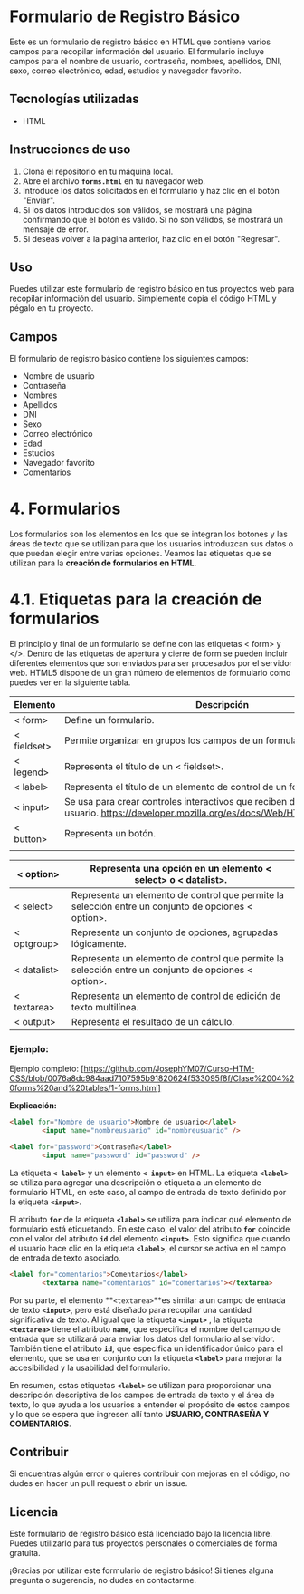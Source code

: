 # **Formulario de Registro Básico**

Este es un formulario de registro básico en HTML que contiene varios campos para recopilar información del usuario. El formulario incluye campos para el nombre de usuario, contraseña, nombres, apellidos, DNI, sexo, correo electrónico, edad, estudios y navegador favorito.

## **Tecnologías utilizadas**

- HTML

## **Instrucciones de uso**

1. Clona el repositorio en tu máquina local.
2. Abre el archivo **`forms.html`** en tu navegador web.
3. Introduce los datos solicitados en el formulario y haz clic en el botón "Enviar".
4. Si los datos introducidos son válidos, se mostrará una página confirmando que el botón es válido. Si no son válidos, se mostrará un mensaje de error.
5. Si deseas volver a la página anterior, haz clic en el botón "Regresar".

## **Uso**

Puedes utilizar este formulario de registro básico en tus proyectos web para recopilar información del usuario. Simplemente copia el código HTML y pégalo en tu proyecto. 

## **Campos**

El formulario de registro básico contiene los siguientes campos:

- Nombre de usuario
- Contraseña
- Nombres
- Apellidos
- DNI
- Sexo
- Correo electrónico
- Edad
- Estudios
- Navegador favorito
- Comentarios


# 4. Formularios

Los formularios son los elementos en los que se integran los botones y las áreas de texto que se utilizan para que los usuarios introduzcan sus datos o que puedan elegir entre varias opciones. Veamos las etiquetas que se utilizan para la **creación de formularios en HTML**.

# 4.1. Etiquetas para la creación de formularios

El principio y final de un formulario se define con las etiquetas < form> y </>. Dentro de las etiquetas de apertura y cierre de form se pueden incluir diferentes elementos que son enviados para ser procesados por el servidor web. HTML5 dispone de un gran número de elementos de formulario como puedes ver en la siguiente tabla.

| Elemento | Descripción |
| --- | --- |
| < form> | Define un formulario. |
| < fieldset> | Permite organizar en grupos los campos de un formulario. |
| < legend> | Representa el título de un < fieldset>. |
| < label> | Representa el título de un elemento de control de un formulario. |
| < input> | Se usa para crear controles interactivos que reciben datos del usuario. https://developer.mozilla.org/es/docs/Web/HTML/Elemento/input |
| < button> | Representa un botón. |
|  |  |


| < option> | Representa una opción en un elemento < select> o < datalist>. |
| --- | --- |
| < select> | Representa un elemento de control que permite la selección entre un conjunto de opciones < option>. |
| < optgroup> | Representa un conjunto de opciones, agrupadas lógicamente. |
| < datalist> | Representa un elemento de control que permite la selección entre un conjunto de opciones < option>. |
| < textarea> | Representa un elemento de control de edición de texto multilínea. |
| < output> | Representa el resultado de un cálculo. |


### Ejemplo:
Ejemplo completo: [https://github.com/JosephYM07/Curso-HTM-CSS/blob/0076a8dc984aad7107595b91820624f533095f8f/Clase%2004%20forms%20and%20tables/1-forms.html]



**Explicación:**

```html
<label for="Nombre de usuario">Nombre de usuario</label>
        <input name="nombreusuario" id="nombreusuario" />
```

```html
<label for="password">Contraseña</label>
        <input name="password" id="password" />
```

La etiqueta **`< label>`** y un elemento **`< input>`** en HTML. La etiqueta **`<label>`** se utiliza para agregar una descripción o etiqueta a un elemento de formulario HTML, en este caso, al campo de entrada de texto definido por la etiqueta **`<input>`**.

El atributo **`for`** de la etiqueta **`<label>`** se utiliza para indicar qué elemento de formulario está etiquetando. En este caso, el valor del atributo **`for`** coincide con el valor del atributo **`id`** del elemento **`<input>`**. Esto significa que cuando el usuario hace clic en la etiqueta **`<label>`**, el cursor se activa en el campo de entrada de texto asociado.

```html
<label for="comentarios">Comentarios</label>
        <textarea name="comentarios" id="comentarios"></textarea>
```

Por su parte, el elemento **`<textarea>`**es similar a un campo de entrada de texto **`<input>`**, pero está diseñado para recopilar una cantidad significativa de texto. Al igual que la etiqueta **`<input>`** , la etiqueta **`<textarea>`** tiene el atributo **`name`**, que especifica el nombre del campo de entrada que se utilizará para enviar los datos del formulario al servidor. También tiene el atributo **`id`**, que especifica un identificador único para el elemento, que se usa en conjunto con la etiqueta **`<label>`** para mejorar la accesibilidad y la usabilidad del formulario.

En resumen, estas etiquetas **`<label>`** se utilizan para proporcionar una descripción descriptiva de los campos de entrada de texto y el área de texto, lo que ayuda a los usuarios a entender el propósito de estos campos y lo que se espera que ingresen allí tanto ************USUARIO, CONTRASEÑA Y COMENTARIOS************.

## **Contribuir**

Si encuentras algún error o quieres contribuir con mejoras en el código, no dudes en hacer un pull request o abrir un issue.

## **Licencia**

Este formulario de registro básico está licenciado bajo la licencia libre. Puedes utilizarlo para tus proyectos personales o comerciales de forma gratuita. 

¡Gracias por utilizar este formulario de registro básico! Si tienes alguna pregunta o sugerencia, no dudes en contactarme.